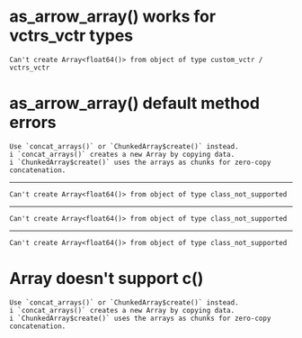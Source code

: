 # as_arrow_array() works for vctrs_vctr types

    Can't create Array<float64()> from object of type custom_vctr / vctrs_vctr

# as_arrow_array() default method errors

    Use `concat_arrays()` or `ChunkedArray$create()` instead.
    i `concat_arrays()` creates a new Array by copying data.
    i `ChunkedArray$create()` uses the arrays as chunks for zero-copy concatenation.

---

    Can't create Array<float64()> from object of type class_not_supported

---

    Can't create Array<float64()> from object of type class_not_supported

---

    Can't create Array<float64()> from object of type class_not_supported

# Array doesn't support c()

    Use `concat_arrays()` or `ChunkedArray$create()` instead.
    i `concat_arrays()` creates a new Array by copying data.
    i `ChunkedArray$create()` uses the arrays as chunks for zero-copy concatenation.

